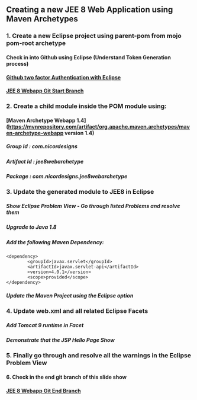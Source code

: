 ## Creating a new JEE 8 Web Application using Maven Archetypes

### 1. Create a new Eclipse project using parent-pom from mojo pom-root archetype

#### Check in into Github using Eclipse (Understand Token Generation process)

#### [Github two factor Authentication with Eclipse](https://stackoverflow.com/questions/32527522/how-to-github-two-factor-authentication-with-eclipse)
 
#### [JEE 8 Webapp Git Start Branch](https://github.com/NicorDesigns/javawebdevcourse/tree/pom-root-start)

### 2. Create a child module inside the POM module using:
 
#### [Maven Archetype Webapp 1.4](https://mvnrepository.com/artifact/org.apache.maven.archetypes/maven-archetype-webapp version 1.4)
 
##### Group Id :  com.nicordesigns

##### Artifact Id : jee8webarchetype

##### Package : com.nicordesigns.jee8webarchetype

### 3. Update the generated module to JEE8 in Eclipse

##### Show Eclipse Problem View - Go through listed Problems and resolve them

##### Upgrade to Java 1.8

##### Add the following Maven Dependency:
 
	<dependency>
            <groupId>javax.servlet</groupId>
            <artifactId>javax.servlet-api</artifactId>
            <version>4.0.1</version>
            <scope>provided</scope>
    </dependency>

##### Update the Maven Project using the Eclipse option

### 4. Update web.xml and all related Eclipse Facets

##### Add Tomcat 9 runtime in Facet

##### Demonstrate that the JSP Hello Page Show

### 5. Finally go through and resolve all the warnings in the Eclipse Problem View

#### 6. Check in the end git branch of this slide show

#### [JEE 8 Webapp Git End Branch](https://github.com/NicorDesigns/javawebdevcourse/tree/pom-root-jee8webapp-end)
 


    

